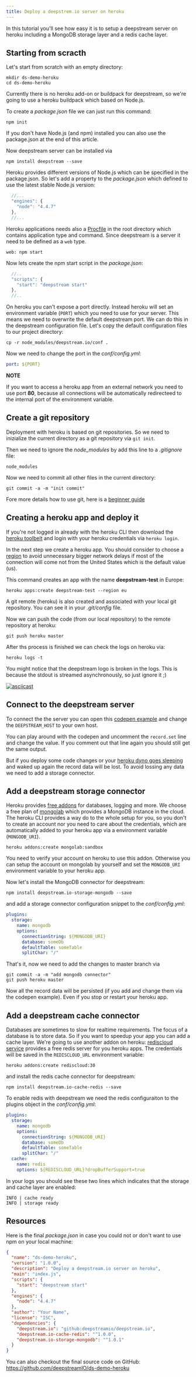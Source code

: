 ```yaml
---
title: Deploy a deepstrem.io server on heroku
---
```


In this tutorial you'll see how easy it is to setup a deepstream server on heroku including
a MongoDB storage layer and a redis cache layer.

## Starting from scracth
Let's start from scratch with an empty directory:

```shell
mkdir ds-demo-heroku
cd ds-demo-heroku
```

Currently there is no heroku add-on or buildpack for deepstream,
so we're going to use a heroku buildpack which based on Node.js.

To create a _package.json_ file we can just run this command:

```shell
npm init
```

If you don't have Node.js (and npm) installed you can also use the package.json at the end of this article.

Now deepstream server can be installed via

```shell
npm install deepstream --save
```

Heroku provides different versions of Node.js which can be specified in the package.json.
So let's add a property to the _package.json_ which defined to use the latest stable Node.js version:

```javascript
  //...
  "engines": {
    "node": "4.4.7"
  },
  //...
```

Heroku applications needs also a [Procfile](https://devcenter.heroku.com/articles/procfile) in the root directory which contains application type and command.
Since deepstream is a server it need to be defined as a `web` type.

```
web: npm start
```

Now lets create the npm start script in the _package.json_:

```javascript
  //..
  "scripts": {
    "start": "deepstream start"
  },
  //..
```

On heroku you can't expose a port directly. Instead heroku will set an environment
variable (`PORT`) which you need to use for your server. This means we need to overwrite
the default deepstream port. We can do this in the deepstream configuration file.
Let's copy the default configuration files to our project directory:

```shell
cp -r node_modules/deepstream.io/conf .
```

Now we need to change the port in the _conf/config.yml_:

```yaml
port: ${PORT}
```

__NOTE__

If you want to access a heroku app from an external network you need to use port
**80**, because all connections will be automatically redirecteed to the internal
port of the environment variable.

## Create a git repository

Deployment with heroku is based on git repositories. So we need to inizialize
the current directory as a git repository via `git init`.

Then we need to ignore the *node_modules* by add this line to a _.gitignore_ file:

```
node_modules
```

Now we need to commit all other files in the current directory:

```shell
git commit -a -m "init commit"
```

Fore more details how to use git, here is a [beginner guide](https://rogerdudler.github.io/git-guide)

## Creating a heroku app and deploy it

If you're not logged in already with the heroku CLI then download
the [heroku toolbelt](https://toolbelt.heroku.com/)
and login with your heroku credentials via `heroku login`.

In the next step we create a heroku app. You should consider to choose a [region](https://devcenter.heroku.com/articles/regions) to avoid unnecessary bigger network delays if most of the connection will come not from the United States which is the default value (us).

This command creates an app with the name **deepstream-test** in Europe:


```shell
heroku apps:create deepstream-test --region eu
```

A git remote (heroku) is also created and associated with your local git repository.
You can see it in your _.git/config_ file.

Now we can push the code (from our local repository) to the remote repository at heroku:

```shell
git push heroku master
```

After ths process is finished we can check the logs on heroku via:

```
heroku logs -t
```

You might notice that the deepstream logo is broken in the logs. This
is because the stdout is streamed asynchronously, so just ignore it ;)

[![asciicast](https://asciinema.org/a/1vu68mmlip64a408i7mxzryis.png)](https://asciinema.org/a/1vu68mmlip64a408i7mxzryis)

## Connect to the deepstream server

To connect the the server you can open this [codepen example](http://codepen.io/timaschew/pen/RRrzjg?editors=1010) and change the `DEEPSTREAM_HOST` to your own host.

You can play around with the codepen and uncomment the `record.set` line and change
the value. If you comment out that line again you should still get the same output.

But if you deploy some code changes or your [heroku dyno goes sleeping](https://devcenter.heroku.com/articles/free-dyno-hours) and waked up again the record data
will be lost. To avoid lossing any data we need to add a storage connector.

## Add a deepstream storage connector

Heroku provides [free addons](https://elements.heroku.com/addons) for databases, logging
and more. We choose a free plan of
[mongolab](https://elements.heroku.com/addons/mongolab) which provides a MongoDB
instance in the cloud. The heroku CLI provides a way do to the whole setup for you,
so you don't to create an account nor you need to care about the credentials,
which are automatically added to your heroku app via a environment variable
(`MONGODB_URI`).

```shell
heroku addons:create mongolab:sandbox
```

You need to verify your account on heroku to use this addon. Otherwise you can
setup the account on mongolab by yourself and set the `MONGODB_URI` environment variable
to your heroku app.

Now let's install the MongoDB connector for deepstream:

```shell
npm install deepstream.io-storage-mongodb --save
```

and add a storage connector configuration snippet to the _conf/config.yml_:

```yaml
plugins:
  storage:
    name: mongodb
    options:
      connectionString: ${MONGODB_URI}
      database: someDb
      defaultTable: someTable
      splitChar: "/"
```

That's it, now we need to add the changes to master branch via

```shell
git commit -a -m "add mongodb connector"
git push heroku master
```

Now all the record data will be persisted (if you add and change them via the codepen example). Even if you stop or restart your heroku app.

## Add a deepstream cache connector

Databases are sometimes to slow for realtime requirements. The focus of a database
is to store data. So if you want to speedup your app you can add a cache layer.
We're going to use another addon on heroku: [rediscloud service](https://elements.heroku.com/addons/rediscloud) provides a free redis server for you heroku apps.
The credentials will be saved in the `REDISCLOUD_URL` environment variable:

```shell
heroku addons:create rediscloud:30
```

and install the redis cache connector for deepstream:

```shell
npm install deepstream.io-cache-redis --save
```

To enable redis with deepstream we need the redis configuraiton to the plugins
object in the _conf/config.yml_:

```yaml
plugins:
  storage:
    name: mongodb
    options:
      connectionString: ${MONGODB_URI}
      database: someDb
      defaultTable: someTable
      splitChar: "/"
  cache:
    name: redis
    options: ${REDISCLOUD_URL}?dropBufferSupport=true
```

In your logs you should see these two lines which indicates that the storage and cache layer are enabled:

```
INFO | cache ready
INFO | storage ready
```

## Resources

Here is the final _package.json_ in case you could not or don't want to use npm
on your local machine:

```json
{
  "name": "ds-demo-heroku",
  "version": "1.0.0",
  "description": "Deploy a deepstream.io server on heroku",
  "main": "index.js",
  "scripts": {
    "start": "deepstream start"
  },
  "engines": {
    "node": "4.4.7"
  },
  "author": "Your Name",
  "license": "ISC",
  "dependencies": {
    "deepstream.io": "github:deepstreamio/deepstream.io",
    "deepstream.io-cache-redis": "^1.0.0",
    "deepstream.io-storage-mongodb": "^1.0.1"
  }
}
```

You can also checkout the final source code on GitHub: https://github.com/deepstreamIO/ds-demo-heroku
